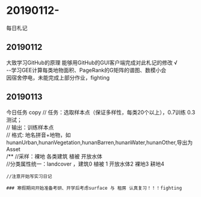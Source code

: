 ﻿# 20190112-
每日札记

## 20190112
大致学习GitHub的原理 能够用GitHub的GUI客户端完成对此札记的修改 √<br>
--学习GEE计算每类地物面积、PageRank的G矩阵的谱图、数模小会<br>
因宿舍停电，未能完成上部分作业，fighting

## 20190113
今日任务
copy
	// 任务：选取样本点（保证多样性，每类20个以上），0.7训练 0.3测试；<br>
	// 输出：训练样本点<br>
	// 格式: 地名拼音+地物，如hunanUrban,hunanVegetation,hunanBarren,hunanWater,hunanOther,导出为Asset <br>
	/** //采样：裸地 各类建筑  植被  开放水体  <br>
	//分类属性统一：landcover ，建筑0  植被 1 开放水体2 裸地3 耕地4 <br>
	
    //注意开始写实习日记
	
	### 寒假期间开始准备考研、开学后考虑surface 与 租房 认真复习！！！fighting
	
